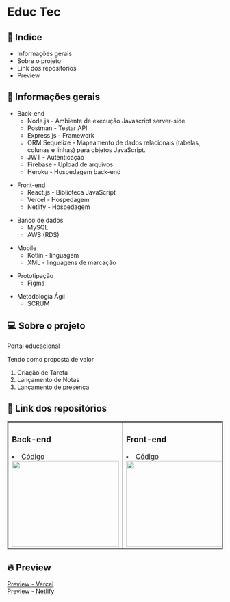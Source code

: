 # Educ Tec
 
  <h2>📕 Indice</h2>

<ul>
  <li>Informações gerais</li>
  <li>Sobre o projeto</li>
  <li>Link dos repositórios</li>
  <li>Preview</li>

</ul>

## 🧪 Informações gerais
<ul>
  <li>Back-end
    <ul>
      <li>Node.js - Ambiente de execução Javascript server-side</li>
      <li>Postman - Testar API </li>
      <li>Express.js - Framework</li>
      <li>ORM Sequelize - Mapeamento de dados relacionais (tabelas, colunas e linhas) para objetos JavaScript.</li>
      <li>JWT - Autenticação</li>
      <li>Firebase - Upload de arquivos</li>
      <li>Heroku - Hospedagem back-end</li>
    </ul>
  </li>          
</ul>
<ul>
  <li>Front-end
    <ul>
      <li>React.js - Biblioteca JavaScript</li>
       <li>Vercel - Hospedagem</li>
       <li>Netlify - Hospedagem</li>
    </ul>
  </li>          
</ul>
<ul>
  <li>Banco de dados
    <ul>
      <li>MySQL</li>
      <li>AWS (RDS)</li>
    </ul>
  </li>          
</ul>

<ul>
  <li>Mobile
    <ul>
      <li>Kotlin - linguagem </li>
      <li>XML - linguagens de marcação </li>
    </ul>
  </li>          
</ul>

<ul>
  <li>Prototipação 
    <ul>
      <li>Figma</li>
    </ul>
  </li>          
</ul>

<ul>
  <li>Metodologia Ágil  
    <ul>
      <li>SCRUM</li>
    </ul>
  </li>          
</ul>

## 💻 Sobre o projeto
Portal educacional

Tendo como proposta de valor
<ol>
      <li>Criação de Tarefa</li>
      <li>Lançamento de Notas</li>
      <li>Lançamento de presença</li>
</ol>


## 🧪 Link dos repositórios


<table border="2" cellpadding="0" cellspacing="0">
  <tr>
    <td>
        <h3>Back-end</h3>
        <li>
           <a href="https://github.com/AEscolaDigital/web_back">
              Código
           </a>
        </li>
        <a href="https://github.com/AEscolaDigital/web_back">
          <img src="https://user-images.githubusercontent.com/62961331/143880231-59bd0e1d-4acc-47be-b6fc-a35506462fe7.jpg" width="250px" height="200px">
        </a>
    </td>
      <td>
        <h3>Front-end</h3>
        <li><a href="https://github.com/AEscolaDigital/web_front">Código</a></li>
        <a href="https://github.com/AEscolaDigital/web_front">
         <img src="https://user-images.githubusercontent.com/62961331/143879429-d2a033f9-d8c7-4e14-b63d-fd1ec5c57fb2.png" width="250px" height="200px">
       </a>
    </td>
    <td>
      <h3>Moblie</h3>
      <li>
        <a href="https://github.com/AEscolaDigital/Mobile">Código</a>
      </li>
      <a href="https://github.com/AEscolaDigital/Mobile/">
       <img src="https://user-images.githubusercontent.com/62961331/143881776-db8c00c4-41a2-455d-bc3f-fac77dcc4582.png" width="250px" height="200px"></a>
    </td>
  </tr>
</table>


##  🔥 Preview 

 <a href="https://eductec.vercel.app/">Preview - Vercel </a>
 </br>
 <a href="https://eductec.netlify.app/">Preview - Netlify </a>

